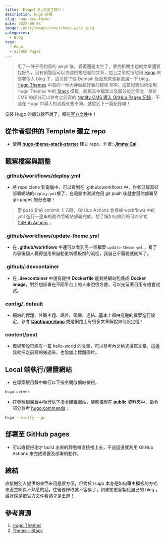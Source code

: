 ```yaml
---
title: 【Hugo】又…又改主題!!!
description: Hugo 好香
slug: hugo-new-theme
date: 2022-09-03
image: /post/images/cover/hugo-wide.jpeg
categories:
  - Blog
tags:
  - Hugo
  - GitHub Pages
---
```


> 用了一陣子簡約風的 jekyll 後，覺得還是太空了，要找相關主題的文章還要找好久，沒有預覽圖可以快速檢視想看的文章，加上之前就很想用 [Hugo](https://gohugo.io/) 來部署個人 blog 了，這次買了個 Domain 後就想來重新裝潢一下 blog。
> [Hugo Themes](https://themes.gohugo.io/) 中真的一堆大神做超好看的模板 RRR，這篇紀錄如何使用 Hugo Themes 中的 [Stack](https://themes.gohugo.io/themes/hugo-theme-stack/) 模板，觀察其中檔案以及部分設定修改，至於 CMS 的部分可以參考之前寫的 [Netlify CMS 導入 GitHub Pages 記錄](/p/2022/03/netlify-cms-import-github-pages)，不過在 Hugo 中導入的流程有些不同，就留到下一篇紀錄囉！

安裝 Hugo 的部分就不說了，都在[官方文件](https://gohugo.io/getting-started/)中！

## 從作者提供的 Template 建立 repo

- 使用 **[hugo-theme-stack-starter](https://github.com/CaiJimmy/hugo-theme-stack-starter)** 建立 repo，作者: **[Jimmy Cai](https://jimmycai.com/)**

## 觀察檔案與調整

### .github/workflows/deploy.yml

- 將 repo clone 到電腦中，可以看到在 .github/workflows 中，作者已經寫好部署網站的`deploy.yml`檔了，在電腦中測試完用 git push 後就會幫你部署至 gh-pages 的分支囉！

> 當 push 新的 commit 上去時，GitHub Actions 會根據 workflows 中的 yml 進行一連串的動作將網站部署完成，想了解如何做到的可以參考 [GitHub Actions](https://docs.github.com/en/actions) 。

### .github/workflows/update-theme.yml

- 在 **.github/workflows** 中還可以看到另一個檔案 `update-theme.yml` ，看了內容後個人覺得是用來自動更新模板檔的流程，我自己不需要就刪掉了。

### .github/.devcontainer

- 在 **.devcontainer** 中還有提供 **Dockerfile** 能夠將網站包裝成 **Docker Image**，對於想部署在不同平台上的人來說很方便，可以先留著日用有機會試試。

### config/\_default

- 網站的標題、外觀主題、語言、頭像、連結…基本上都由這邊的檔案進行設定，參考 **[Configure Hugo](https://gohugo.io/getting-started/configuration/#all-configuration-settings)** 或是網路上有很多文章解說如何設定喔！

### content/post

- 模板預設已經有一篇 hello-world 的文章，可以參考內文格式撰寫文章，這邊我就把之前寫的搬過來，也能加上標題圖片。

## Local 端執行/建置網站

- 在專案根目錄中執行以下指令開啟網站檢視。

```bash
hugo server
```

- 在專案根目錄中執行以下指令建置網站，靜態檔案在 **public** 資料夾中，指令部分參考 [hugo commands](https://gohugo.io/commands/hugo/) 。

```bash
hugo --minify --gc
```

## 部署至 GitHub pages

- 可以直接把剛才 build 出來的靜態檔直接推上去，不過這邊就利用 GitHub Actions 來完成建置及部署的動作。

## 總結

直接搬別人提供的東西來用是很方便，但對於 Hugo 本身是如何藉由模板的方式來產生網頁不熟悉的話，往後要修改就不容易了，如果想更客製化自己的 blog ，最好還是把官方文件看熟才是王道！

## 參考資源

1. [Hugo Themes](https://themes.gohugo.io/)
2. [Theme - Stack](https://themes.gohugo.io/themes/hugo-theme-stack/)
